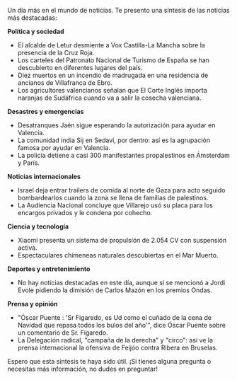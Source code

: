 Un día más en el mundo de noticias. Te presento una síntesis de las noticias más destacadas:

**Política y sociedad**

* El alcalde de Letur desmiente a Vox Castilla-La Mancha sobre la presencia de la Cruz Roja.
* Los carteles del Patronato Nacional de Turismo de España se han descubierto en diferentes lugares del país.
* Diez muertos en un incendio de madrugada en una residencia de ancianos de Villafranca de Ebro.
* Los agricultores valencianos señalan que El Corte Inglés importa naranjas de Sudáfrica cuando va a salir la cosecha valenciana.

**Desastres y emergencias**

* Desatranques Jaén sigue esperando la autorización para ayudar en Valencia.
* La comunidad india Sij en Sedaví, por dentro: así es la agrupación famosa por ayudar en Valencia.
* La policía detiene a casi 300 manifestantes propalestinos en Ámsterdam y París.

**Noticias internacionales**

* Israel deja entrar trailers de comida al norte de Gaza para acto seguido bombardearlos cuando la zona se llena de familias de palestinos.
* La Audiencia Nacional concluye que Villarejo usó su placa para los encargos privados y le condena por cohecho.

**Ciencia y tecnología**

* Xiaomi presenta un sistema de propulsión de 2.054 CV con suspensión activa.
* Espectaculares chimeneas naturales descubiertas en el Mar Muerto.

**Deportes y entretenimiento**

* No hay noticias destacadas en este día, aunque sí se mencionó a Jordi Evole pidiendo la dimisión de Carlos Mazón en los premios Ondas.

**Prensa y opinión**

* "Óscar Puente : 'Sr Figaredo, es Ud como el cuñado de la cena de Navidad que repasa todos los bulos del año'", dice Óscar Puente sobre un comentario de Sr. Figaredo.
* La Delegación radical, "campaña de la derecha" y "circo": así ve la prensa internacional la ofensiva de Feijóo contra Ribera en Bruselas.

Espero que esta síntesis te haya sido útil. ¡Si tienes alguna pregunta o necesitas más información, no dudes en preguntar!